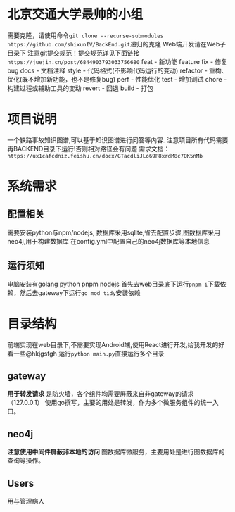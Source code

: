 # 北京交通大学最帅的小组
需要克隆，请使用命令`git clone --recurse-submodules https://github.com/shixunIV/BackEnd.git`递归的克隆
Web端开发请在Web子目录下
注意git提交规范！提交规范详见下面链接`https://juejin.cn/post/6844903793033756680`
feat - 新功能 feature
fix - 修复 bug
docs - 文档注释
style - 代码格式(不影响代码运行的变动)
refactor - 重构、优化(既不增加新功能，也不是修复bug)
perf - 性能优化
test - 增加测试
chore - 构建过程或辅助工具的变动
revert - 回退
build - 打包

# 项目说明
一个铁路事故知识图谱,可以基于知识图谱进行问答等内容.
注意项目所有代码需要再BACKEND目录下运行!否则相对路径会有问题
需求文档：`https://ux1cafcdniz.feishu.cn/docx/GTacdliJLo69P8xrdM8c7OK5nMb`


# 系统需求
## 配置相关
需要安装python与npm/nodejs, 数据库采用sqlite,省去配置步骤,图数据库采用neo4j,用于构建数据库
在config.yml中配置自己的neo4j数据库等本地信息

## 运行须知
电脑安装有golang python pnpm nodejs
首先去web目录底下运行`pnpm i`下载依赖，然后去gateway下运行`go mod tidy`安装依赖

# 目录结构
前端实现在web目录下,不需要实现Android端,使用React进行开发,给我开发的好看一些@hkjgsfgh
运行`python main.py`直接运行多个目录

## gateway
**用于转发请求**
是防火墙，各个组件均需要屏蔽来自非gateway的请求（127.0.0.1）
使用go撰写，主要的用处是转发，作为多个微服务组件的统一入口。

## neo4j
**注意使用中间件屏蔽非本地的访问**
图数据库微服务，主要用处是进行图数据库的查询等操作。


## Users
用与管理病人

